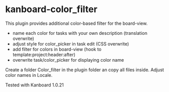 # kanboard-color_filter

This plugin provides additional color-based filter for the board-view.
* name each color for tasks with your own description (translation overwrite)
* adjust style for color_picker in task edit (CSS overwrite)
* add filter for colors in board-view (hook to template:project:header:after)
* overwrite task/color_picker for displaying color name

Create a folder Color_filter in the plugin folder an copy all files inside. Adjust color names in Locale.

Tested with Kanboard 1.0.21